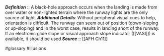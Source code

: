 ***Definition***    :: A black-hole approach occurs when the landing is made from over water or non-lighted terrain where the runway lights are the only source of light.
***Additional Details***: Without peripheral visual cues to help, orientation is difficult. The runway can seem out of position (down-sloping or up-sloping) and in the worst case, results in landing short of the runway. If an electronic glide slope or visual approach slope indicator ([[VASI]]) is available, it should be used
***Source***         :: [[AFH Ch11]]

#glossary #illusions 